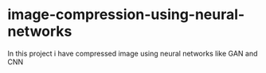 # image-compression-using-neural-networks
In this project i have compressed image using neural networks like GAN and CNN 
